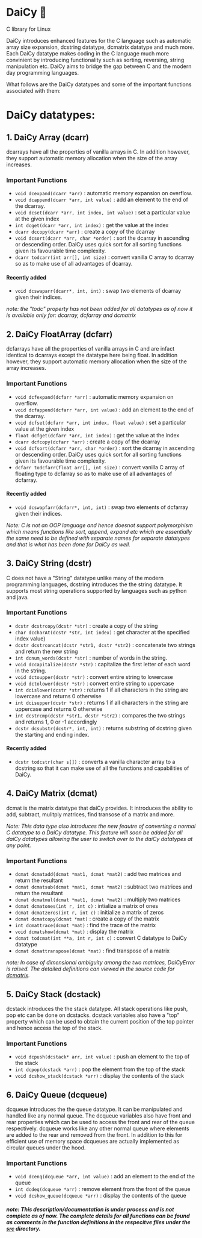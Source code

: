 # DaiCy :blossom: 
C library for Linux

DaiCy introduces enhanced features for the C language such as automatic array size expansion, dcstring datatype, dcmatrix datatype and much more. Each DaiCy datatype makes coding in the C language much more convinient by introducing functionality such as sorting, reversing, string manipulation etc. DaiCy aims to bridge the gap between C and the modern day programming languages. 

What follows are the DaiCy datatypes and some of the important functions associated with them:


# DaiCy datatypes:
 ## 1. DaiCy Array (dcarr)
 
 dcarrays have all the properties of vanilla arrays in C. In addition however, they support automatic memory allocation when the size of the array increases.
 
 ### Important Functions
 
 - `void dcexpand(dcarr *arr)` : automatic memory expansion on overflow.
 - `void dcappend(dcarr *arr, int value)` : add an element to the end of the dcarray.
 - `void dcset(dcarr *arr, int index, int value)` : set a particular value at the given index
 - `int dcget(dcarr *arr, int index)` : get the value at the index
 - `dcarr dccopy(dcarr *arr)` : create a copy of the dcarray
 - `void dcsort(dcarr *arr, char *order)` : sort the dcarray in  ascending or descending order. DaiCy uses quick sort for all sorting functions given its   favourable time complexity.
 - `dcarr todcarr(int arr[], int size)` : convert vanilla C array to dcarray so as to make use of all advantages of dcarray.
 
  #### Recently added
  - `void dcswaparr(dcarr*, int, int)` : swap two elements of dcarray given their indices.
 
 *note: the "todc" property has not been added for all datatypes as of now it is available only for: dcarray, dcfarray and dcmatrix*
 
 
 ## 2. DaiCy FloatArray (dcfarr)
 
 dcfarrays have all the properties of vanilla arrays in C and are infact identical to dcarrays except the datatype here being float. In addition however, they support automatic memory allocation when the size of the array increases.
 
 ### Important Functions
 
 - `void dcfexpand(dcfarr *arr)` : automatic memory expansion on overflow.
 - `void dcfappend(dcfarr *arr, int value)` : add an element to the end of the dcarray.
 - `void dcfset(dcfarr *arr, int index, float value)` : set a particular value at the given index
 - `float dcfget(dcfarr *arr, int index)` : get the value at the index
 - `dcarr dcfcopy(dcfarr *arr)` : create a copy of the dcarray
 - `void dcfsort(dcfarr *arr, char *order)` : sort the dcarray in  ascending or descending order. DaiCy uses quick sort for all sorting functions given its favourable time complexity.
 - `dcfarr todcfarr(float arr[], int size)` : convert vanilla C array of floating type to dcfarray so as to make use of all advantages of dcfarray.
  
 #### Recently added
 - `void dcswapfarr(dcfarr*, int, int)` : swap two elements of dcfarray given their indices.
  
 
 *Note: C is not an OOP language and hence doesnot support polymorphism which means functions like sort, append, expand etc which are essentially the same need to be defined with separate names for separate datatypes and that is what has been done for DaiCy as well.*
 
 
 ## 3. DaiCy String (dcstr)
 
 C does not have a "String" datatype unlike many of the modern programming languages, dcstring introduces the the string datatype. It supports most string operations supported by languages such as python and java.
 
 ### Important Functions
 
 - `dcstr dcstrcopy(dcstr *str)` : create a copy of the string
 - `char dccharAt(dcstr *str, int index)` : get character at the specified index value)
 - `dcstr dcstrconcat(dcstr *str1, dcstr *str2)` : concatenate two strings and return the new string
 - `int dcnum_words(dcstr *str)` : number of words in the string.
 - `void dccapitalize(dcstr *str)` : capitalize the first letter of each word in the string.
 - `void dctoupper(dcstr *str)` : convert entire string to lowercase
 - `void dctolower(dcstr *str)` : convert entire string to uppercase
 - `int dcislower(dcstr *str)` : returns 1 if all characters in the string are lowercase and returns 0 otherwise
 - `int dcisupper(dcstr *str)` : returns 1 if all characters in the string are uppercase and returns 0 otherwise
 - `int dcstrcmp(dcstr *str1, dcstr *str2)` : compares the two strings and returns 1, 0 or -1 accordingly
 - `dcstr dcsubstr(dcstr*, int, int)` : returns substring of dcstring given the starting and ending index.

 #### Recently added
 - `dcstr todcstr(char s[])` : converts a vanilla character array to a dcstring so that it can make use of all the functions and capabilities of DaiCy.
 
 
 
  ## 4. DaiCy Matrix (dcmat)
 
 dcmat is the matrix datatype that daiCy provides. It introduces the ability to add, subtract, mulitply matrices, find transose of a matrix and more. 
 
 *Note: This data type also introduces the new feautre of converting a normal C datatype to a DaiCy datatype. This feature will soon be added for all daiCy datatypes allowing the user to switch over to the daiCy datatypes at any point.*
 
 ### Important Functions
 - `dcmat dcmatadd(dcmat *mat1, dcmat *mat2)` : add two matrices and return the resultant
 - `dcmat dcmatsub(dcmat *mat1, dcmat *mat2)` : subtract two matrices and return the resultant
 - `dcmat dcmatmul(dcmat *mat1, dcmat *mat2)` : multiply two matrices
 - `dcmat dcmatones(int r, int c)` : intialize a matrix of ones
 - `dcmat dcmatzeros(int r, int c)` : initialize a matrix of zeros
 - `dcmat dcmatcopy(dcmat *mat)` : create a copy of the matrix
 - `int dcmattrace(dcmat *mat)` : find the trace of the matrix
 - `void dcmatshow(dcmat *mat)` : display the matrix
 - `dcmat todcmat(int **a, int r, int c)` : convert C datatype to DaiCy datatype
 -  `dcmat dcmattranspose(dcmat *mat)` : find transpose of a matrix
 
  *note: In case of dimensional ambiguity among the two matrices, DaiCyError is raised. The detailed definitions can viewed in the source code for [dcmatrix](https://github.com/kumudlakara/daiCy/blob/main/src/dcmatrix.c).* 
 
 ## 5. DaiCy Stack (dcstack)
 
dcstack introduces the the stack datatype. All stack operations like push, pop etc can be done on dcstacks. dcstack variables also have a "top" property which can be used to obtain the current position of the top pointer and hence access the top of the stack.
 
 ### Important Functions
 - `void dcpush(dcstack* arr, int value)` : push an element to the top of the stack
 - `int dcpop(dcstack *arr)` : pop the element from the top of the stack
 - `void dcshow_stack(dcstack *arr)` : display the contents of the stack


## 6. DaiCy Queue (dcqueue)
 
dcqueue introduces the the queue datatype. It can be manipulated and handled like any normal queue. The dcqueue variables also have front and rear properties which can be used to access the front and rear of the queue respectively. dcqueue works like any other normal queue where elements are added to the rear and removed from the front. In addition to this for efficient use of memory space dcqueues are actually implemented as circular queues under the hood.
 
 ### Important Functions
 - `void dcenq(dcqueue *arr, int value)` : add an element to the end of the queue
 - `int dcdeq(dcqueue *arr)` : remove element from the front of the queue
 - `void dcshow_queue(dcqueue *arr)` : display the contents of the queue
 
 ##### *note: This description/documentation is under process and is not complete as of now. The complete details for all functions can be found as comments in the function definitions in the respecitve files under the [src](https://github.com/kumudlakara/daiCy/tree/main/src) directory.* 
 
 
